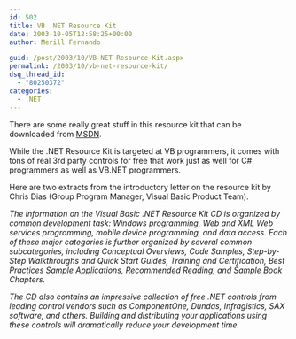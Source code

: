 ```yaml
---
id: 502
title: VB .NET Resource Kit
date: 2003-10-05T12:58:25+00:00
author: Merill Fernando

guid: /post/2003/10/VB-NET-Resource-Kit.aspx
permalink: /2003/10/vb-net-resource-kit/
dsq_thread_id:
  - "80250372"
categories:
  - .NET
---
```

<body xmlns="http://www.w3.org/1999/xhtml">
    <p>
        There are some really great stuff in this resource kit that can be downloaded from <a href="http://msdn.microsoft.com/vbasic/vbrkit/">MSDN</a>.&#160;&#160;
    </p>
    <p>
        While the .NET Resource Kit is targeted at VB programmers, it comes with tons of real
        3rd party controls for free that work just as well for C# programmers as well as VB.NET
        programmers.
    </p>
    <p>
        Here are two extracts from the introductory letter on the resource kit by Chris Dias
        (Group Program Manager, Visual Basic Product Team).
    </p>
    <p>
        <em>The information on the Visual Basic .NET Resource Kit CD is organized by common
        development task: Windows programming, Web and XML Web services programming, mobile
        device programming, and data access. Each of these major categories is further organized
        by several common subcategories, including Conceptual Overviews, Code Samples, Step-by-Step
        Walkthroughs and Quick Start Guides, Training and Certification, Best Practices Sample
        Applications, Recommended Reading, and Sample Book Chapters. </em>
    </p>
    <p>
        <em>The CD also contains an impressive collection of free .NET controls from leading
        control vendors such as ComponentOne, Dundas, Infragistics, SAX software, and others.
        Building and distributing your applications using these controls will dramatically
        reduce your development time.</em>
    </p>
</body>